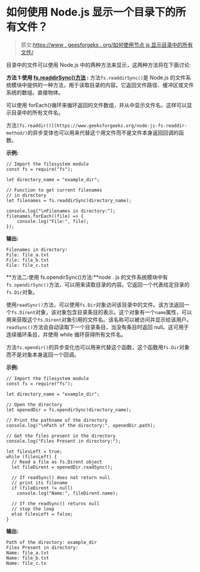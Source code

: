 # 如何使用 Node.js 显示一个目录下的所有文件？

> 原文:[https://www . geesforgeks . org/如何使用节点 js 显示目录中的所有文件/](https://www.geeksforgeeks.org/how-to-display-all-files-in-a-directory-using-node-js/)

目录中的文件可以使用 Node.js 中的两种方法来显示，这两种方法将在下面讨论:

**方法 1:使用 [fs.readdirSync()方法](https://www.geeksforgeeks.org/node-js-fs-readdirsync-method/) :** 方法`fs.readdirSync()`是 Node.js 的文件系统模块中提供的一种方法，用于读取目录的内容。它返回文件路径、缓冲区或文件系统的数组。直接物体。

可以使用 forEach()循环来循环返回的文件数组，并从中显示文件名。这样可以显示目录中的所有文件名。

方法`[fs.readdir()](https://www.geeksforgeeks.org/node-js-fs-readdir-method/)`的异步变体也可以用来代替这个用文件而不是文件本身返回回调的函数。

**示例:**

```
// Import the filesystem module
const fs = require("fs");

let directory_name = "example_dir";

// Function to get current filenames
// in directory
let filenames = fs.readdirSync(directory_name);

console.log("\nFilenames in directory:");
filenames.forEach((file) => {
    console.log("File:", file);
});
```

**输出:**

```
Filenames in directory:
File: file_a.txt
File: file_b.txt
File: file_c.txt

```

**方法二:使用 fs.opendirSync()方法:**node . js 的文件系统模块中有`fs.opendirSync()`方法，可以用来读取目录的内容。它返回一个代表给定目录的`fs.Dir`对象。

使用`readSync()`方法，可以使用`fs.Dir`对象访问该目录中的文件。该方法返回一个`fs.Dirent`对象，该对象包含目录条目的表示。这个对象有一个`name`属性，可以用来获取这个`fs.Dirent`对象引用的文件名。该名称可以被访问并显示给该用户。`readSync()`方法会自动读取下一个目录条目，当没有条目时返回 null。这可用于连续循环条目，并使用 while 循环获得所有文件名。

方法`fs.opendir()`的异步变化也可以用来代替这个函数，这个函数用`fs.Dir`对象而不是对象本身返回一个回调。

**示例:**

```
// Import the filesystem module
const fs = require("fs");

let directory_name = "example_dir";

// Open the directory
let openedDir = fs.opendirSync(directory_name);

// Print the pathname of the directory
console.log("\nPath of the directory:", openedDir.path);

// Get the files present in the directory
console.log("Files Present in directory:");

let filesLeft = true;
while (filesLeft) {
  // Read a file as fs.Dirent object
  let fileDirent = openedDir.readSync();

  // If readSync() does not return null
  // print its filename
  if (fileDirent != null)
    console.log("Name:", fileDirent.name);

  // If the readSync() returns null
  // stop the loop
  else filesLeft = false;
}
```

**输出:**

```
Path of the directory: example_dir
Files Present in directory:
Name: file_a.txt
Name: file_b.txt
Name: file_c.tx

```